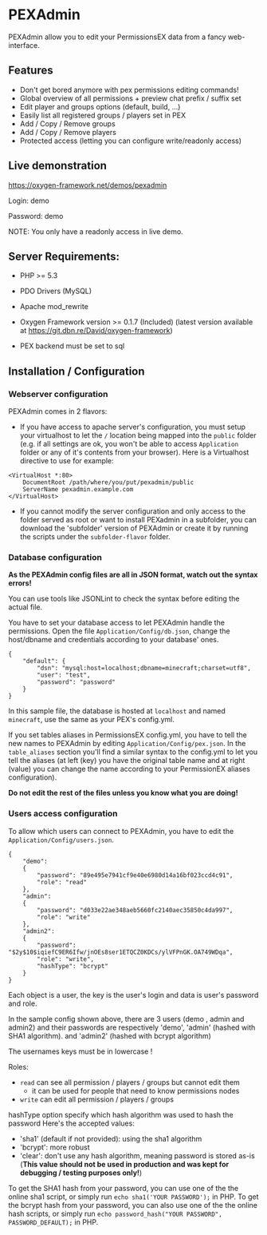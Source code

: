 PEXAdmin
===========

PEXAdmin allow you to edit your PermissionsEX data from a fancy web-interface.

Features
--------------
* Don't get bored anymore with pex permissions editing commands!
* Global overview of all permissions + preview chat prefix / suffix set
* Edit player and groups options (default, build, ...)
* Easily list all registered groups / players set in PEX
* Add / Copy / Remove groups
* Add / Copy / Remove players
* Protected access (letting you can configure write/readonly access)

Live demonstration
--------------
https://oxygen-framework.net/demos/pexadmin

Login: demo

Password: demo

NOTE: You only have a readonly access in live demo.

Server Requirements:
--------------
- PHP >= 5.3
- PDO Drivers (MySQL)
- Apache mod_rewrite

- Oxygen Framework version >= 0.1.7 (Included)
(latest version available at https://git.dbn.re/David/oxygen-framework)

- PEX backend must be set to sql

Installation / Configuration
--------------

### Webserver configuration

PEXAdmin comes in 2 flavors:

- If you have access to apache server's configuration, you must setup your virtualhost to let the `/` location being mapped into the `public` folder (e.g. if all settings are ok, you won't be able to access `Application` folder or any of it's contents from your browser).
Here is a Virtualhost directive to use for example:

```
<VirtualHost *:80>
    DocumentRoot /path/where/you/put/pexadmin/public
    ServerName pexadmin.example.com
</VirtualHost>
```

- If you cannot modify the server configuration and only access to the folder served as root or want to install PEXadmin in a subfolder, you can download the 'subfolder' version of PEXAdmin or create it by running the scripts under the `subfolder-flavor` folder.

### Database configuration

**As the PEXAdmin config files are all in JSON format, watch out the syntax errors!**

You can use tools like JSONLint to check the syntax before editing the actual file.

You have to set your database access to let PEXAdmin handle the permissions.
Open the file `Application/Config/db.json`, change the host/dbname and credentials according to your database' ones.

```
{
    "default": {
        "dsn": "mysql:host=localhost;dbname=minecraft;charset=utf8",
        "user": "test",
        "password": "password"
    }
}
```
In this sample file, the database is hosted at `localhost` and named `minecraft`, use the same as your PEX's config.yml.

If you set tables aliases in PermissionsEX config.yml, you have to tell the new names to PEXAdmin by editing `Application/Config/pex.json`.
In the `table_aliases` section you'll find a similar syntax to the config.yml to let you tell the aliases (at left (key) you have the original table name and at right (value) you can change the name according to your PermissionEX aliases configuration).

**Do not edit the rest of the files unless you know what you are doing!**

### Users access configuration

To allow which users can connect to PEXAdmin, you have to edit the `Application/Config/users.json`.

```
{
	"demo":
	{
		"password": "89e495e7941cf9e40e6980d14a16bf023ccd4c91",
		"role": "read"
	},
	"admin":
	{
		"password": "d033e22ae348aeb5660fc2140aec35850c4da997",
		"role": "write"
	},
	"admin2":
	{
		"password": "$2y$10$iqiefC9ER6Ifw/jnOEs8ser1ETQCZ0KDCs/ylVFPnGK.OA749WDqa",
		"role": "write",
		"hashType": "bcrypt"
	}
}
```

Each object is a user, the key is the user's login and data is user's password and role.

In the sample config shown above, there are 3 users (demo , admin and admin2) and their passwords are respectively 'demo', 'admin' (hashed with SHA1 algorithm). and 'admin2' (hashed with bcrypt algorithm)

The usernames keys must be in lowercase !

Roles:
* `read` can see all permission / players / groups but cannot edit them
    * it can be used for people that need to know permissions nodes
* `write` can edit all permission / players / groups

hashType option specify which hash algorithm was used to hash the password
Here's the accepted values:
* 'sha1' (default if not provided): using the sha1 algorithm
* 'bcrypt': more robust
* 'clear': don't use any hash algorithm, meaning password is stored as-is (**This value should not be used in production and was kept for debugging / testing purposes only!**)

To get the SHA1 hash from your password, you can use one of the the online sha1 script, or simply run `echo sha1('YOUR PASSWORD');` in PHP.
To get the bcrypt hash from your password, you can also use one of the the online hash scripts, or simply run `echo password_hash("YOUR PASSWORD", PASSWORD_DEFAULT);` in PHP.

